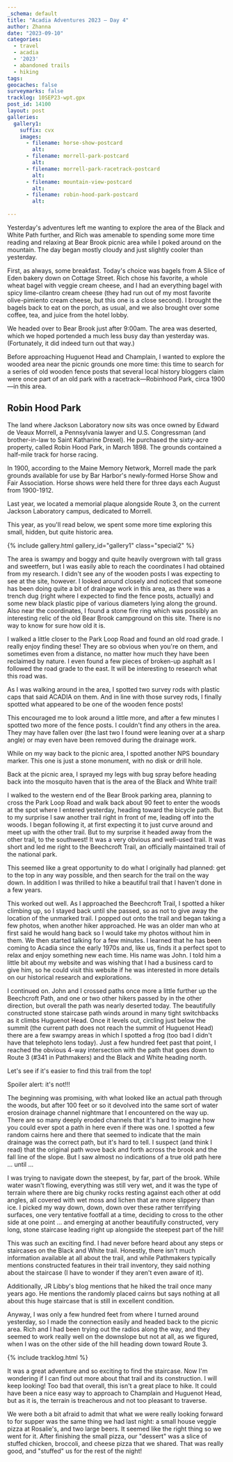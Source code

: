 ```yaml
---
_schema: default
title: "Acadia Adventures 2023 – Day 4"
author: Zhanna
date: "2023-09-10"
categories: 
  - travel
  - acadia
  - '2023'
  - abandoned trails
  - hiking
tags:
geocaches: false
surveymarks: false
tracklog: 10SEP23-wpt.gpx
post_id: 14100
layout: post
galleries:
  gallery1:
    suffix: cvx
    images:
      - filename: horse-show-postcard
        alt:
      - filename: morrell-park-postcard
        alt:  
      - filename: morrell-park-racetrack-postcard
        alt:
      - filename: mountain-view-postcard
        alt:    
      - filename: robin-hood-park-postcard
        alt:  
    
---
```


Yesterday's adventures left me wanting to explore the area of the Black and White Path further, and Rich was amenable to spending some more time reading and relaxing at Bear Brook picnic area while I poked around on the mountain. The day began mostly cloudy and just slightly cooler than yesterday.

<!-- ## Black and White path - Maybe something about steps/constructed features on trails? -->

First, as always, some breakfast. Today's choice was bagels from A Slice of Eden bakery down on Cottage Street. Rich chose his favorite, a whole wheat bagel with veggie cream cheese, and I had an everything bagel with spicy lime-cilantro cream cheese (they had run out of my most favorite olive-pimiento cream cheese, but this one is a close second). I brought the bagels back to eat on the porch, as usual, and we also brought over some coffee, tea, and juice from the hotel lobby.

We headed over to Bear Brook just after 9:00am. The area was deserted, which we hoped portended a much less busy day than yesterday was. (Fortunately, it did indeed turn out that way.)

Before approaching Huguenot Head and Champlain, I wanted to explore the wooded area near the picnic grounds one more time: this time to search for a series of old wooden fence posts that several local history bloggers claim were once part of an old park with a racetrack—Robinhood Park, circa 1900—in this area. 

<div class="history-aside">

  <h2>Robin Hood Park</h2>

  <p>The land where Jackson Laboratory now sits was once owned by Edward de Veaux Morrell, a Pennsylvania lawyer and U.S. Congressman (and brother-in-law to Saint Katharine Drexel). He purchased the sixty-acre property, called Robin Hood Park, in March 1898. The grounds contained a half-mile track for horse racing.</p>

  <p>In 1900, according to the Maine Memory Network, Morrell made the park grounds available for use by Bar Harbor's newly-formed Horse Show and Fair Association. Horse shows were held there for three days each August from 1900-1912.</p> 

  <p>Last year, we located a memorial plaque alongside Route 3, on the current Jackson Laboratory campus, dedicated to Morrell.</p>

  <p>This year, as you'll read below, we spent some more time exploring this small, hidden, but quite historic area.</p>

  {% include gallery.html gallery_id="gallery1" class="special2" %}

</div>

The area is swampy and boggy and quite heavily overgrown with tall grass and sweetfern, but I was easily able to reach the coordinates I had obtained from my research. I didn't see any of the wooden posts I was expecting to see at the site, however. I looked around closely and noticed that someone has been doing quite a bit of drainage work in this area, as there was a trench dug (right where I expected to find the fence posts, actually) and some new black plastic pipe of various diameters lying along the ground. Also near the coordinates, I found a stone fire ring which was possibly an interesting relic of the old Bear Brook campground on this site. There is no way to know for sure how old it is. 

I walked a little closer to the Park Loop Road and found an old road grade. I really enjoy finding these! They are so obvious when you're on them, and sometimes even from a distance, no matter how much they have been reclaimed by nature. I even found a few pieces of broken-up asphalt as I followed the road grade to the east. It will be interesting to research what this road was.

As I was walking around in the area, I spotted two survey rods with plastic caps that said ACADIA on them. And in line with those survey rods, I finally spotted what appeared to be one of the wooden fence posts! 

This encouraged me to look around a little more, and after a few minutes I spotted two more of the fence posts. I couldn't find any others in the area. They may have fallen over (the last two I found were leaning over at a sharp angle) or may even have been removed during the drainage work.

While on my way back to the picnic area, I spotted another NPS boundary marker. This one is just a stone monument, with no disk or drill hole.

Back at the picnic area, I sprayed my legs with bug spray before heading back into the mosquito haven that is the area of the Black and White trail!

I walked to the western end of the Bear Brook parking area, planning to cross the Park Loop Road and walk back about 90 feet to enter the woods at the spot where I entered yesterday, heading toward the bicycle path. But to my surprise I saw another trail right in front of me, leading off into the woods. I began following it, at first expecting it to just curve around and meet up with the other trail. But to my surprise it headed away from the other trail, to the southwest! It was a very obvious and well-used trail. It was short and led me right to the Beechcroft Trail, an officially maintained trail of the national park.

This seemed like a great opportunity to do what I originally had planned: get to the top in any way possible, and then search for the trail on the way down. In addition I was thrilled to hike a beautiful trail that I haven't done in a few years.

This worked out well. As I approached the Beechcroft Trail, I spotted a hiker climbing up, so I stayed back until she passed, so as not to give away the location of the unmarked trail. I popped out onto the trail and began taking a few photos, when another hiker approached. He was an older man who at first said he would hang back so I would take my photos without him in them. We then started talking for a few minutes. I learned that he has been coming to Acadia since the early 1970s and, like us, finds it a perfect spot to relax and enjoy something new each time. His name was John. I told him a little bit about my website and was wishing that I had a business card to give him, so he could visit this website if he was interested in more details on our historical research and explorations.

I continued on. John and I crossed paths once more a little further up the Beechcroft Path, and one or two other hikers passed by in the other direction, but overall the path was nearly deserted today. The beautifully constructed stone staircase path winds around in many tight switchbacks as it climbs Huguenot Head. Once it levels out, circling just below the summit (the current path does not reach the summit of Huguenot Head) there are a few swampy areas in which I spotted a frog (too bad I didn't have that telephoto lens today). Just a few hundred feet past that point, I reached the obvious 4-way intersection with the path that goes down to Route 3 (#341 in Pathmakers) and the Black and White heading north.

Let's see if it's easier to find this trail from the top!

Spoiler alert: it's not!!!

The beginning was promising, with what looked like an actual path through the woods, but after 100 feet or so it devolved into the same sort of water erosion drainage channel nightmare that I encountered on the way up. There are so many deeply eroded channels that it's hard to imagine how you could ever spot a path in here even if there was one. I spotted a few random cairns here and there that seemed to indicate that the main drainage was the correct path, but it's hard to tell. I suspect (and think I read) that the original path wove back and forth across the brook and the fall line of the slope. But I saw almost no indications of a true old path here ... until ...

I was trying to navigate down the steepest, by far, part of the brook. While water wasn't flowing, everything was still very wet, and it was the type of terrain where there are big chunky rocks resting against each other at odd angles, all covered with wet moss and lichen that are more slippery than ice. I picked my way down, down, down over these rather terrifying surfaces, one very tentative footfall at a time, deciding to cross to the other side at one point ... and emerging at another beautifully constructed, very long, stone staircase leading right up alongside the steepest part of the hill!

This was _such_ an exciting find. I had never before heard about any steps or staircases on the Black and White trail. Honestly, there isn't much information available at all about the trail, and while Pathmakers typically mentions constructed features in their trail inventory, they said nothing about the staircase (I have to wonder if they aren't even aware of it). 

Additionally, JR Libby's blog mentions that he hiked the trail once many years ago. He mentions the randomly placed cairns but says nothing at all about this huge staircase that is still in excellent condition.

Anyway, I was only a few hundred feet from where I turned around yesterday, so I made the connection easily and headed back to the picnic area. Rich and I had been trying out the radios along the way, and they seemed to work really well on the downslope but not at all, as we figured, when I was on the other side of the hill heading down toward Route 3.

{% include tracklog.html %}

It was a great adventure and so exciting to find the staircase. Now I'm wondering if I can find out more about that trail and its construction. I will keep looking! Too bad that overall, this isn't a great place to hike. It could have been a nice easy way to approach to Champlain and Huguenot Head, but as it is, the terrain is treacherous and not too pleasant to traverse.

We were both a bit afraid to admit that what we were really looking forward to for supper was the same thing we had last night: a small house veggie pizza at Rosalie's, and two large beers. It seemed like the right thing so we went for it. After finishing the small pizza, our "dessert" was a slice of stuffed chicken, broccoli, and cheese pizza that we shared. That was really good, and "stuffed" us for the rest of the night!
